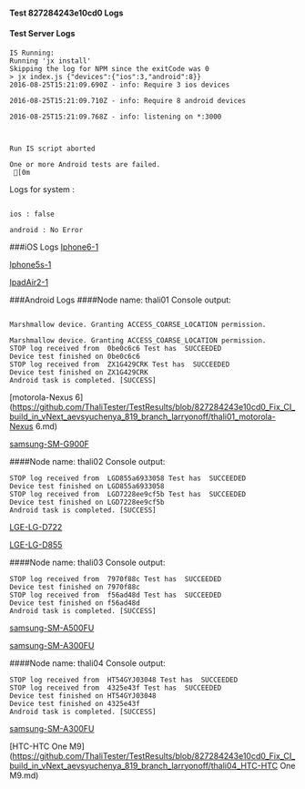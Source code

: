 #### Test 827284243e10cd0 Logs

#### Test Server Logs
```
IS Running:
Running 'jx install'
Skipping the log for NPM since the exitCode was 0
> jx index.js {"devices":{"ios":3,"android":8}}
2016-08-25T15:21:09.690Z - info: Require 3 ios devices

2016-08-25T15:21:09.710Z - info: Require 8 android devices

2016-08-25T15:21:09.768Z - info: listening on *:3000


 
Run IS script aborted
 
One or more Android tests are failed.
 [0m

```


Logs for system : 
```

ios : false

android : No Error
```


###iOS Logs
[Iphone6-1](https://github.com/ThaliTester/TestResults/blob/827284243e10cd0_Fix_CI_build_in_vNext_aevsyuchenya_819_branch_larryonoff/iOS_Iphone6-1.md)

[Iphone5s-1](https://github.com/ThaliTester/TestResults/blob/827284243e10cd0_Fix_CI_build_in_vNext_aevsyuchenya_819_branch_larryonoff/iOS_Iphone5s-1.md)

[IpadAir2-1](https://github.com/ThaliTester/TestResults/blob/827284243e10cd0_Fix_CI_build_in_vNext_aevsyuchenya_819_branch_larryonoff/iOS_IpadAir2-1.md)


###Android Logs
####Node name: thali01
Console output:
```

Marshmallow device. Granting ACCESS_COARSE_LOCATION permission.

Marshmallow device. Granting ACCESS_COARSE_LOCATION permission.
STOP log received from  0be0c6c6 Test has  SUCCEEDED
Device test finished on 0be0c6c6 
STOP log received from  ZX1G429CRK Test has  SUCCEEDED
Device test finished on ZX1G429CRK 
Android task is completed. [SUCCESS]
```
[motorola-Nexus 6](https://github.com/ThaliTester/TestResults/blob/827284243e10cd0_Fix_CI_build_in_vNext_aevsyuchenya_819_branch_larryonoff/thali01_motorola-Nexus 6.md)

[samsung-SM-G900F](https://github.com/ThaliTester/TestResults/blob/827284243e10cd0_Fix_CI_build_in_vNext_aevsyuchenya_819_branch_larryonoff/thali01_samsung-SM-G900F.md)

####Node name: thali02
Console output:
```
STOP log received from  LGD855a6933058 Test has  SUCCEEDED
Device test finished on LGD855a6933058 
STOP log received from  LGD7228ee9cf5b Test has  SUCCEEDED
Device test finished on LGD7228ee9cf5b 
Android task is completed. [SUCCESS]
```
[LGE-LG-D722](https://github.com/ThaliTester/TestResults/blob/827284243e10cd0_Fix_CI_build_in_vNext_aevsyuchenya_819_branch_larryonoff/thali02_LGE-LG-D722.md)

[LGE-LG-D855](https://github.com/ThaliTester/TestResults/blob/827284243e10cd0_Fix_CI_build_in_vNext_aevsyuchenya_819_branch_larryonoff/thali02_LGE-LG-D855.md)

####Node name: thali03
Console output:
```
STOP log received from  7970f88c Test has  SUCCEEDED
Device test finished on 7970f88c 
STOP log received from  f56ad48d Test has  SUCCEEDED
Device test finished on f56ad48d 
Android task is completed. [SUCCESS]
```
[samsung-SM-A500FU](https://github.com/ThaliTester/TestResults/blob/827284243e10cd0_Fix_CI_build_in_vNext_aevsyuchenya_819_branch_larryonoff/thali03_samsung-SM-A500FU.md)

[samsung-SM-A300FU](https://github.com/ThaliTester/TestResults/blob/827284243e10cd0_Fix_CI_build_in_vNext_aevsyuchenya_819_branch_larryonoff/thali03_samsung-SM-A300FU.md)

####Node name: thali04
Console output:
```
STOP log received from  HT54GYJ03048 Test has  SUCCEEDED
STOP log received from  4325e43f Test has  SUCCEEDED
Device test finished on HT54GYJ03048 
Device test finished on 4325e43f 
Android task is completed. [SUCCESS]
```
[samsung-SM-A300FU](https://github.com/ThaliTester/TestResults/blob/827284243e10cd0_Fix_CI_build_in_vNext_aevsyuchenya_819_branch_larryonoff/thali04_samsung-SM-A300FU.md)

[HTC-HTC One M9](https://github.com/ThaliTester/TestResults/blob/827284243e10cd0_Fix_CI_build_in_vNext_aevsyuchenya_819_branch_larryonoff/thali04_HTC-HTC One M9.md)


